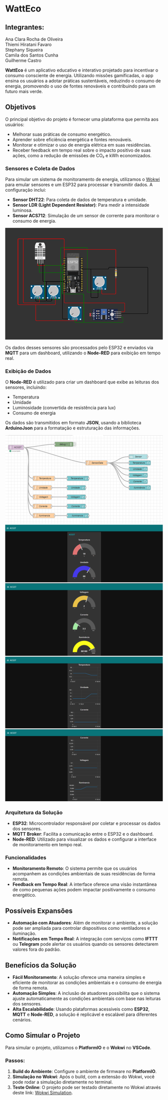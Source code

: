 
# WattEco

 ## Integrantes:
 Ana Clara Rocha de Oliveira<br>
 Thiemi Hiratani Favaro<br>
 Stephany Siqueira<br>
 Camila dos Santos Cunha<br>
 Guilherme Castro<br>

**WattEco** é um aplicativo educativo e interativo projetado para incentivar o consumo consciente de energia. Utilizando missões gamificadas, o app ensina os usuários a adotar práticas sustentáveis, reduzindo o consumo de energia, promovendo o uso de fontes renováveis e contribuindo para um futuro mais verde.

## Objetivos

O principal objetivo do projeto é fornecer uma plataforma que permita aos usuários:

- Melhorar suas práticas de consumo energético.
- Aprender sobre eficiência energética e fontes renováveis.
- Monitorar e otimizar o uso de energia elétrica em suas residências.
- Receber feedback em tempo real sobre o impacto positivo de suas ações, como a redução de emissões de CO₂ e kWh economizados.

### Sensores e Coleta de Dados

Para simular um sistema de monitoramento de energia, utilizamos o [Wokwi](https://wokwi.com) para emular sensores e um ESP32 para processar e transmitir dados. A configuração inclui:

- **Sensor DHT22**: Para coleta de dados de temperatura e umidade.
- **Sensor LDR (Light Dependent Resistor)**: Para medir a intensidade luminosa.
- **Sensor ACS712**: Simulação de um sensor de corrente para monitorar o consumo de energia.

![](images\placa.png)

Os dados desses sensores são processados pelo ESP32 e enviados via **MQTT** para um dashboard, utilizando o **Node-RED** para exibição em tempo real.

### Exibição de Dados

O **Node-RED** é utilizado para criar um dashboard que exibe as leituras dos sensores, incluindo:

- Temperatura
- Umidade
- Luminosidade (convertida de resistência para lux)
- Consumo de energia 

Os dados são transmitidos em formato **JSON**, usando a biblioteca **ArduinoJson** para a formatação e estruturação das informações.

![](images\nodered.png)
![](images\dashboard4.png)
![](images\dashboard3.png)
![](images\dashboard2.png)
![](images\dashboard1.png)

### Arquitetura da Solução

- **ESP32**: Microcontrolador responsável por coletar e processar os dados dos sensores.
- **MQTT Broker**: Facilita a comunicação entre o ESP32 e o dashboard.
- **Node-RED**: Utilizado para visualizar os dados e configurar a interface de monitoramento em tempo real.

### Funcionalidades

- **Monitoramento Remoto**: O sistema permite que os usuários acompanhem as condições ambientais de suas residências de forma remota.
- **Feedback em Tempo Real**: A interface oferece uma visão instantânea de como pequenas ações podem impactar positivamente o consumo energético.

## Possíveis Expansões

- **Automação com Atuadores**: Além de monitorar o ambiente, a solução pode ser ampliada para controlar dispositivos como ventiladores e iluminação.
- **Notificações em Tempo Real**: A integração com serviços como **IFTTT** ou **Telegram** pode alertar os usuários quando os sensores detectarem valores fora do padrão.
  
## Benefícios da Solução

- **Fácil Monitoramento**: A solução oferece uma maneira simples e eficiente de monitorar as condições ambientais e o consumo de energia de forma remota.
- **Automação Simples**: A inclusão de atuadores possibilita que o sistema ajuste automaticamente as condições ambientais com base nas leituras dos sensores.
- **Alta Escalabilidade**: Usando plataformas acessíveis como **ESP32**, **MQTT** e **Node-RED**, a solução é replicável e escalável para diferentes cenários.

## Como Simular o Projeto

Para simular o projeto, utilizamos o **PlatformIO** e o **Wokwi** no **VSCode**. 

### Passos:

1. **Build do Ambiente**: Configure o ambiente de firmware no **PlatformIO**.
2. **Simulação no Wokwi**: Após o build, com a extensão do Wokwi, você pode rodar a simulação diretamente no terminal.
3. **Teste Online**: O projeto pode ser testado diretamente no Wokwi através deste link:
   [Wokwi Simulation](https://wokwi.com/projects/414294162990740481).